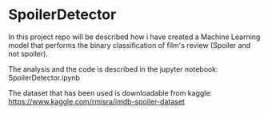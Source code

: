 # SpoilerDetector

In this project repo will be described how i have created a Machine Learning model that performs the binary classification of film's review (Spoiler and not spoiler).

The analysis and the code is described in the jupyter notebook: SpoilerDetector.ipynb

The dataset that has been used is downloadable from kaggle: https://www.kaggle.com/rmisra/imdb-spoiler-dataset